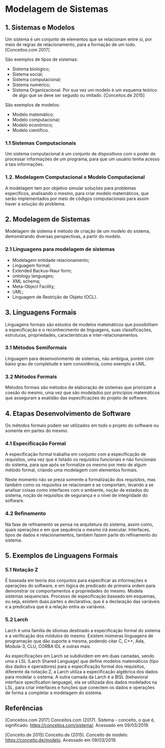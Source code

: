 # Modelagem de Sistemas
## 1. Sistemas e Modelos

Um sistema é um conjunto de elementos que se relacionam entre si, por meio de regras de relacionamento, para a formação de um todo.[Conceitos.com 2017]

  São exemplos de tipos de sistemas:
  
   * Sistema biológico;
   * Sistema social;
   * Sistema computacional;
   * Sistema numérico;
   * Sistema Organizacional.
  Por sua vez um modelo é um esquema teórico de algo que se deve ser seguido ou imitado. [Conceitos.de 2015]
  
  São exemplos de modelos:
  
   * Modelo matemático;
   * Modelo computacional;
   * Modelo econômico;
   * Modelo científico.

### 1.1 Sistemas Computacionais

Um sistema computacional é um conjunto de dispositivos com o poder de processar informações de um programa, para que um usuário tenha acesso a tais informações.

### 1.2.  Modelagem Computacional x Modelo Computacional

A modelagem tem por objetivo simular soluções para problemas específicos, analisando o mesmo, para criar modelo matemáticos, que serão implementados por meio de códigos computacionais para assim haver a solução do problema.

## 2.  Modelagem de Sistemas

Modelagem de sistema é método de criação de um modelo do sistema, demonstrando diversas perspectivas, a partir do modelo.

### 2.1 Linguagens para modelagem de sistemas

   * Modelagem entidade relacionamento;
   * Linguagem formal;
   * Extended Backus–Naur form;
   * ontology languages;
   * XML schema;
   * Meta-Object Facility;
   * UML;
   * Linguagem de Restrição de Objeto (OCL).
   
 ## 3. Linguagens Formais

Linguagens formais são estudos de modelos matemáticos que possibilitam a especificação e o reconhecimento de linguagens, suas classificações, estruturas, propriedades, características e inter-relacionamentos.


### 3.1 Métodos Semiformais

Linguagem para desenvolvimento de sistemas, não ambígua, porém com baixo grau de completude e sem consistência, como exemplo a UML.

### 3.2 Métodos Formais

Métodos formais são métodos de elaboração de sistemas que priorizam a coesão do mesmo, uma vez que são modelados por princípios matemáticos que asseguram a exatidão das especificações do projeto de software.

## 4. Etapas Desenvolvimento de Software

Os métodos formais podem ser utilizados em todo o projeto do software ou somente em partes do mesmo.

### 4.1 Especificação Formal

A especificação formal trabalha em conjunto com a especificação de requisitos, uma vez que é listado os requisitos funcionais e não funcionais do sistema, para que após se formalize os mesmo por meio de algum método formal, criando uma modelagem com elementos formais.

Neste momento não se preza somente a formalização dos requisitos, mas também como os requisitos se relacionam e se comportam, levando a se analisar coisas como interfaces com o ambiente, noção de estados do sistema, noção de requisitos de segurança e o nível de integridade do software.

### 4.2 Refinamento

Na fase de refinamento se pensa na arquitetura do sistema, assim como, quais operações e em que sequência o mesmo irá executar. Interfaces, tipos de dados e relacionamentos, também fazem parte do refinamento do sistema.  

## 5. Exemplos de Linguagens Formais

### 5.1 Notação Z

É baseada em teoria dos conjuntos para especificar as informações e operações do software, e em lógica de predicado de primeira ordem para demonstrar os comportamentos e propriedades do mesmo. Modela sistemas sequenciais. Processo de especificação baseado em esquemas, ou seja, existem duas partes a declarativa, que é a declaração das variáveis e a predicativa que é a relação entra as variáveis.

### 5.2 Larch

Larch é uma família de idiomas destinado a especificação formal do sistema e a verificação dos módulos do mesmo. Existem inúmeras linguagens de programação que dão suporte a mesma, podendo citar C, C++, Ada, Modula-3, CLU, CORBA IDL e outras mais.

As especificações em Larch se subdividem em em duas camadas, sendo uma a LSL (Larch Shared Language) que define modelos matemáticos (tipo dos dados e operadores) para a especificação formal dos requisitos, diferente da notação Z, a Larch utiliza a especificação algébrica dos dados para modelar o sistema. A outra camada da Larch é a BISL (behavioral interface specification language), ela se utilizada dos dados modelados na LSL, para criar interfaces e funções que conectem os dados e operações de forma a completar a modelagem do sistema.

## Referências
[Conceitos.com 2017] Conceitos.com (2017). Sistema - conceito, o que é, significado. https://conceitos.com/sistema/. Acessado em 09/03/2019.

[Conceito.de 2015] Conceito.de (2015). Conceito de modelo. https://conceito.de/modelo. Acessado em 09/03/2019.
